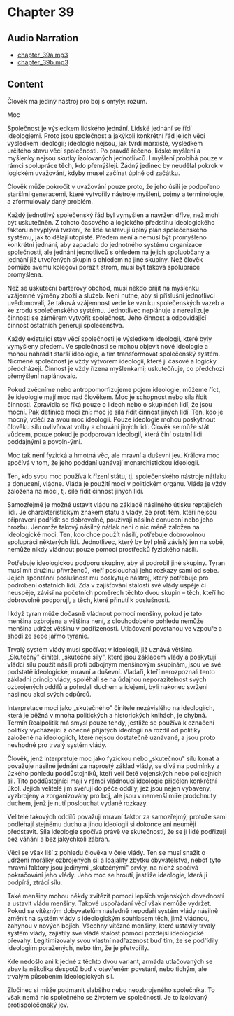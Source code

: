 # Chapter 39

## Audio Narration

- [chapter_39a.mp3](../5-audio-chunks-espeak/chapter_39a.mp3)
- [chapter_39b.mp3](../5-audio-chunks-espeak/chapter_39b.mp3)

## Content

<!-- Source: ESPEAK_AUDIO-chapter_39a-OPTIMIZED.md -->

Člověk má jediný nástroj pro boj s omyly: rozum.

Moc

Společnost je výsledkem lidského jednání. Lidské jednání se řídí ideologiemi. Proto jsou společnost a jakýkoli konkrétní řád jejích věcí výsledkem ideologií; ideologie nejsou, jak tvrdí marxisté, výsledkem určitého stavu věcí společnosti. Po pravdě řečeno, lidské myšlení a myšlenky nejsou skutky izolovaných jednotlivců. I myšlení probíhá pouze v rámci spolupráce těch, kdo přemýšlejí. Žádný jedinec by neudělal pokrok v logickém uvažování, kdyby musel začínat úplně od začátku.

Člověk může pokročit v uvažování pouze proto, že jeho úsilí je podpořeno staršími generacemi, které vytvořily nástroje myšlení, pojmy a terminologie, a zformulovaly daný problém.

Každý jednotlivý společenský řád byl vymyšlen a navržen dříve, než mohl být uskutečněn. Z tohoto časového a logického předstihu ideologického faktoru nevyplývá tvrzení, že lidé sestavují úplný plán společenského systému, jak to dělají utopisté. Předem není a nemusí být promyšleno konkrétní jednání, aby zapadalo do jednotného systému organizace společnosti, ale jednání jednotlivců s ohledem na jejich spoluobčany a jednání již utvořených skupin s ohledem na jiné skupiny. Než člověk pomůže svému kolegovi porazit strom, musí být taková spolupráce promyšlena.

Než se uskuteční barterový obchod, musí někdo přijít na myšlenku vzájemné výměny zboží a služeb. Není nutné, aby si příslušní jednotlivci uvědomovali, že taková vzájemnost vede ke vzniku společenských vazeb a ke zrodu společenského systému. Jednotlivec neplánuje a nerealizuje činnosti se záměrem vytvořit společnost. Jeho činnost a odpovídající činnost ostatních generují společenstva.

Každý existující stav věcí společnosti je výsledkem ideologií, které byly vymyšleny předem. Ve společnosti se mohou objevit nové ideologie a mohou nahradit starší ideologie, a tím transformovat společenský systém. Nicméně společnost je vždy výtvorem ideologií, které jí časově a logicky předcházejí. Činnost je vždy řízena myšlenkami; uskutečňuje, co předchozí přemýšlení naplánovalo.

Pokud zvěcníme nebo antropomorfizujeme pojem ideologie, můžeme říct, že ideologie mají moc nad člověkem. Moc je schopnost nebo síla řídit činnosti. Zpravidla se říká pouze o lidech nebo o skupinách lidí, že jsou mocní. Pak definice moci zní: moc je síla řídit činnost jiných lidí. Ten, kdo je mocný, vděčí za svou moc ideologii. Pouze ideologie mohou poskytnout člověku sílu ovlivňovat volby a chování jiných lidí. Člověk se může stát vůdcem, pouze pokud je podporován ideologií, která činí ostatní lidi poddajnými a povoln-ými.

Moc tak není fyzická a hmotná věc, ale mravní a duševní jev. Králova moc spočívá v tom, že jeho poddaní uznávají monarchistickou ideologii.

Ten, kdo svou moc používá k řízení státu, tj. společenského nástroje nátlaku a donucení, vládne. Vláda je použití moci v politickém orgánu. Vláda je vždy založena na moci, tj. síle řídit činnost jiných lidí.

Samozřejmě je možné ustavit vládu na základě násilného útisku reptajících lidí. Je charakteristickým znakem státu a vlády, že proti těm, kteří nejsou připraveni podřídit se dobrovolně, používají násilné donucení nebo jeho hrozbu. Jenomže takový násilný nátlak není o nic méně založen na ideologické moci. Ten, kdo chce použít násilí, potřebuje dobrovolnou spolupráci některých lidí. Jednotlivec, který by byl plně závislý jen na sobě, nemůže nikdy vládnout pouze pomocí prostředků fyzického násilí.

Potřebuje ideologickou podporu skupiny, aby si podrobil jiné skupiny. Tyran musí mít družinu přívrženců, kteří poslouchají jeho rozkazy sami od sebe. Jejich spontánní poslušnost mu poskytuje nástroj, který potřebuje pro podrobení ostatních lidí. Zda v zajišťování stálosti své vlády uspěje či neuspěje, závisí na početních poměrech těchto dvou skupin – těch, kteří ho dobrovolně podporují, a těch, které přinutí k poslušnosti.

I když tyran může dočasně vládnout pomocí menšiny, pokud je tato menšina ozbrojena a většina není, z dlouhodobého pohledu nemůže menšina udržet většinu v podřízenosti. Utlačovaní povstanou ve vzpouře a shodí ze sebe jařmo tyranie.

Trvalý systém vlády musí spočívat v ideologii, již uznává většina. „Skutečný" činitel, „skutečné síly", které jsou základem vlády a poskytují vládci sílu použít násilí proti odbojným menšinovým skupinám, jsou ve své podstatě ideologické, mravní a duševní. Vladaři, kteří nerozpoznali tento základní princip vlády, spoléhali se na údajnou neporazitelnost svých ozbrojených oddílů a pohrdali duchem a idejemi, byli nakonec svrženi násilnou akcí svých odpůrců.

<!-- Source: ESPEAK_AUDIO-chapter_39b-OPTIMIZED.md -->

Interpretace moci jako „skutečného" činitele nezávislého na ideologiích, která je běžná v mnoha politických a historických knihách, je chybná. Termín Realpolitik má smysl pouze tehdy, jestliže se používá k označení politiky vycházející z obecně přijatých ideologií na rozdíl od politiky založené na ideologiích, které nejsou dostatečně uznávané, a jsou proto nevhodné pro trvalý systém vlády.

Člověk, jenž interpretuje moc jako fyzickou nebo „skutečnou" sílu konat a považuje násilné jednání za naprostý základ vlády, se dívá na podmínky z úzkého pohledu poddůstojníků, kteří velí četě vojenských nebo policejních sil. Tito poddůstojníci mají v rámci vládnoucí ideologie přidělen konkrétní úkol. Jejich velitelé jim svěřují do péče oddíly, jež jsou nejen vybaveny, vyzbrojeny a zorganizovány pro boj, ale jsou v nemenší míře prodchnuty duchem, jenž je nutí poslouchat vydané rozkazy.

Velitelé takových oddílů považují mravní faktor za samozřejmý, protože sami podléhají stejnému duchu a jinou ideologii si dokonce ani neumějí představit. Síla ideologie spočívá právě ve skutečnosti, že se jí lidé podřizují bez váhání a bez jakýchkoli zábran.

Věci se však liší z pohledu člověka v čele vlády. Ten se musí snažit o udržení morálky ozbrojených sil a loajality zbytku obyvatelstva, neboť tyto mravní faktory jsou jedinými „skutečnými" prvky, na nichž spočívá pokračování jeho vlády. Jeho moc se hroutí, jestliže ideologie, která ji podpírá, ztrácí sílu.

Také menšiny mohou někdy zvítězit pomocí lepších vojenských dovedností a ustavit vládu menšiny. Takové uspořádání věcí však nemůže vydržet. Pokud se vítězným dobyvatelům následně nepodaří systém vlády násilně změnit na systém vlády s ideologickým souhlasem těch, jimž vládnou, zahynou v nových bojích. Všechny vítězné menšiny, které ustavily trvalý systém vlády, zajistily své vládě stálost pomocí pozdější ideologické převahy. Legitimizovaly svou vlastní nadřazenost buď tím, že se podřídily ideologiím poražených, nebo tím, že je přetvořily.

Kde nedošlo ani k jedné z těchto dvou variant, armáda utlačovaných se zbavila několika despotů buď v otevřeném povstání, nebo tichým, ale trvalým působením ideologických sil.

Zločinec si může podmanit slabšího nebo neozbrojeného společníka. To však nemá nic společného se životem ve společnosti. Je to izolovaný protispolečenský jev.

